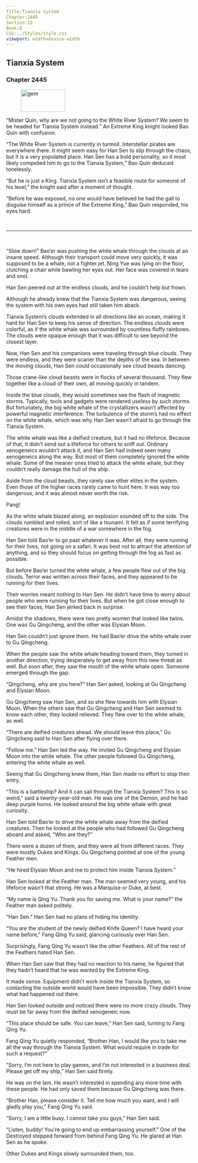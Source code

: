 ```yaml
---
Title:Tianxia System 
Chapter:2445 
Section:12 
Book:8 
CSS:../Styles/style.css 
viewport: width=device-width
---
```

  
## Tianxia System
### Chapter 2445
  
<figure>
	<img src="../Images/gem.gif" alt="gem" id="gem" width="120" height="60" />
</figure>
  

  
“Mister Quin, why are we not going to the White River System? We seem to be headed for Tianxia System instead.” An Extreme King knight looked Bao Quin with confusion.

“The White River System is currently in turmoil. Interstellar pirates are everywhere there. It might seem easy for Han Sen to slip through the chaos, but it is a very populated place. Han Sen has a bold personality, so it most likely compelled him to go to the Tianxia System,” Bao Quin deduced tonelessly.

“But he is just a King. Tianxia System isn’t a feasible route for someone of his level,” the knight said after a moment of thought.

“Before he was exposed, no one would have believed he had the gall to disguise himself as a prince of the Extreme King,” Bao Quin responded, his eyes hard.

<br>

*****

<br>

“Slow down!” Bao’er was pushing the white whale through the clouds at an insane speed. Although their transport could move very quickly, it was supposed to be a whale, not a fighter jet. Ning Yue was lying on the floor, clutching a chair while bawling her eyes out. Her face was covered in tears and snot.

Han Sen peered out at the endless clouds, and he couldn’t help but frown.

Although he already knew that the Tianxia System was dangerous, seeing the system with his own eyes had still taken him aback.

Tianxia System’s clouds extended in all directions like an ocean, making it hard for Han Sen to keep his sense of direction. The endless clouds were colorful, as if the white whale was surrounded by countless fluffy rainbows. The clouds were opaque enough that it was difficult to see beyond the closest layer.

Now, Han Sen and his companions were traveling through blue clouds. They were endless, and they were scarier than the depths of the sea. In between the moving clouds, Han Sen could occasionally see cloud beasts dancing.

Those crane-like cloud beasts were in flocks of several thousand. They flew together like a cloud of their own, all moving quickly in tandem.

Inside the blue clouds, they would sometimes see the flash of magnetic storms. Typically, tools and gadgets were rendered useless by such storms. But fortunately, the big white whale of the crystallizers wasn’t affected by powerful magnetic interference. The turbulence of the storm’s had no effect on the white whale, which was why Han Sen wasn’t afraid to go through the Tianxia System.

The white whale was like a deified creature, but it had no lifeforce. Because of that, it didn’t send out a lifeforce for others to sniff out. Ordinary xenogeneics wouldn’t attack it, and Han Sen had indeed seen many xenogeneics along the way. But most of them completely ignored the white whale. Some of the meaner ones tried to attack the white whale, but they couldn’t really damage the hull of the ship.

Aside from the cloud beasts, they rarely saw other elites in the system. Even those of the higher races rarely came to hunt here. It was way too dangerous, and it was almost never worth the risk.

Pang!

As the white whale blazed along, an explosion sounded off to the side. The clouds rumbled and rolled, sort of like a tsunami. It felt as if some terrifying creatures were in the middle of a war somewhere in the fog.

Han Sen told Bao’er to go past whatever it was. After all, they were running for their lives, not going on a safari. It was best not to attract the attention of anything, and so they should focus on getting through the fog as fast as possible.

But before Bao’er turned the white whale, a few people flew out of the big clouds. Terror was written across their faces, and they appeared to be running for their lives.

Their worries meant nothing to Han Sen. He didn’t have time to worry about people who were running for their lives. But when he got close enough to see their faces, Han Sen jerked back in surprise.

Amidst the shadows, there were two pretty women that looked like twins. One was Gu Qingcheng, and the other was Elysian Moon.

Han Sen couldn’t just ignore them. He had Bao’er drive the white whale over to Gu Qingcheng.

When the people saw the white whale heading toward them, they turned in another direction, trying desperately to get away from this new threat as well. But soon after, they saw the mouth of the white whale open. Someone emerged through the gap.

“Qingcheng, why are you here?” Han Sen asked, looking at Gu Qingcheng and Elysian Moon.

Gu Qingcheng saw Han Sen, and so she flew towards him with Elysian Moon. When the others saw that Gu Qingcheng and Han Sen seemed to know each other, they looked relieved. They flew over to the white whale, as well.

“There are deified creatures ahead. We should leave this place,” Gu Qingcheng said to Han Sen after flying over there.

“Follow me.” Han Sen led the way. He invited Gu Qingcheng and Elysian Moon into the white whale. The other people followed Gu Qingcheng, entering the white whale as well.

Seeing that Gu Qingcheng knew them, Han Sen made no effort to stop their entry.

“This is a battleship? And it can sail through the Tianxia System? This is so weird,” said a twenty-year-old man. He was one of the Demon, and he had deep purple horns. He looked around the big white whale with great curiosity.

Han Sen told Bao’er to drive the white whale away from the deified creatures. Then he looked at the people who had followed Gu Qingcheng aboard and asked, “Who are they?”

There were a dozen of them, and they were all from different races. They were mostly Dukes and Kings. Gu Qingcheng pointed at one of the young Feather men.

“He hired Elysian Moon and me to protect him inside Tianxia System.”

Han Sen looked at the Feather man. The man seemed very young, and his lifeforce wasn’t that strong. He was a Marquise or Duke, at best.

“My name is Qing Yu. Thank you for saving me. What is your name?” the Feather man asked politely.

“Han Sen.” Han Sen had no plans of hiding his identity.

“You are the student of the newly deified Knife Queen? I have heard your name before,” Fang Qing Yu said, glancing curiously over Han Sen.

Surprisingly, Fang Qing Yu wasn’t like the other Feathers. All of the rest of the Feathers hated Han Sen.

When Han Sen saw that they had no reaction to his name, he figured that they hadn’t heard that he was wanted by the Extreme King.

It made sense. Equipment didn’t work inside the Tianxia System, so contacting the outside world would have been impossible. They didn’t know what had happened out there.

Han Sen looked outside and noticed there were no more crazy clouds. They must be far away from the deified xenogeneic now.

“This place should be safe. You can leave,” Han Sen said, turning to Fang Qing Yu.

Fang Qing Yu quietly responded, “Brother Han, I would like you to take me all the way through the Tianxia System. What would require in trade for such a request?”

“Sorry, I’m not here to play games, and I’m not interested in a business deal. Please get off my ship,” Han Sen said firmly.

He was on the lam. He wasn’t interested in spending any more time with these people. He had only saved them because Gu Qingcheng was there.

“Brother Han, please consider it. Tell me how much you want, and I will gladly play you,” Fang Qing Yu said.

“Sorry, I am a little busy. I cannot take you guys,” Han Sen said.

“Listen, buddy! You’re going to end up embarrassing yourself.” One of the Destroyed stepped forward from behind Fang Qing Yu. He glared at Han Sen as he spoke.

Other Dukes and Kings slowly surrounded them, too.